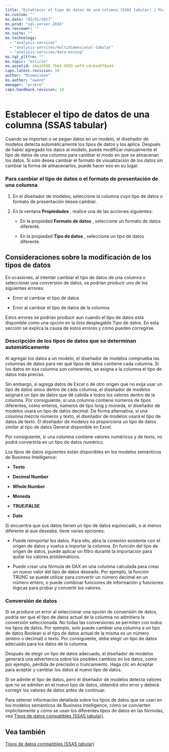 ```yaml
---
title: "Establecer el tipo de datos de una columna (SSAS tabular) | Microsoft Docs"
ms.custom: ""
ms.date: "03/01/2017"
ms.prod: "sql-server-2016"
ms.reviewer: ""
ms.suite: ""
ms.technology: 
  - "analysis-services"
  - "analysis-services/multidimensional-tabular"
  - "analysis-services/data-mining"
ms.tgt_pltfrm: ""
ms.topic: "article"
ms.assetid: 34e2d508-7b64-4503-a4f0-c6c6ad5f8a44
caps.latest.revision: 10
author: "Minewiskan"
ms.author: "owend"
manager: "erikre"
caps.handback.revision: 10
---
```

# Establecer el tipo de datos de una columna (SSAS tabular)
  Cuando se importan o se pegan datos en un modelo, el diseñador de modelos detecta automáticamente los tipos de datos y los aplica. Después de haber agregado los datos al modelo, puede modificar manualmente el tipo de datos de una columna para cambiar el modo en que se almacenan los datos. Si solo desea cambiar el formato de visualización de los datos sin cambiar la forma de almacenarlos, puede hacer eso en su lugar.  
  
### Para cambiar el tipo de datos o el formato de presentación de una columna  
  
1.  En el diseñador de modelos, seleccione la columna cuyo tipo de datos o formato de presentación desea cambiar.  
  
2.  En la ventana **Propiedades** , realice una de las acciones siguientes:  
  
    -   En la propiedad **Formato de datos** , seleccione un formato de datos diferente.  
  
    -   En la propiedad **Tipo de datos** , seleccione un tipo de datos diferente.  
  
## Consideraciones sobre la modificación de los tipos de datos  
 En ocasiones, al intentar cambiar el tipo de datos de una columna o seleccionar una conversión de datos, se podrían producir uno de los siguientes errores:  
  
-   Error al cambiar el tipo de datos  
  
-   Error al cambiar el tipo de datos de la columna  
  
 Estos errores se podrían producir aun cuando el tipo de datos está disponible como una opción en la lista desplegable Tipo de datos. En esta sección se explica la causa de estos errores y cómo pueden corregirse.  
  
### Descripción de los tipos de datos que se determinan automáticamente  
 Al agregar los datos a un modelo, el diseñador de modelos comprueba las columnas de datos para ver qué tipos de datos contiene cada columna. Si los datos en esa columna son coherentes, se asigna a la columna el tipo de datos más preciso.  
  
 Sin embargo, si agrega datos de Excel o de otro origen que no exija usar un tipo de datos único dentro de cada columna, el diseñador de modelos asignará un tipo de datos que dé cabida a todos los valores dentro de la columna. Por consiguiente, si una columna contiene números de tipos diferentes, como enteros, números de tipo long y moneda, el diseñador de modelos usará un tipo de datos decimal. De forma alternativa, si una columna mezcla números y texto, el diseñador de modelos usará el tipo de datos de texto. El diseñador de modelos no proporciona un tipo de datos similar al tipo de datos General disponible en Excel.  
  
 Por consiguiente, si una columna contiene valores numéricos y de texto, no podrá convertirla en un tipo de datos numérico.  
  
 Los tipos de datos siguientes están disponibles en los modelos semánticos de Business Intelligence:  
  
-   **Texto**  
  
-   **Decimal Number**  
  
-   **Whole Number**  
  
-   **Moneda**  
  
-   **TRUE/FALSE**  
  
-   **Date**  
  
 Si encuentra que sus datos tienen un tipo de datos equivocado, o al menos diferente al que deseaba, tiene varias opciones:  
  
-   Puede reimportar los datos. Para ello, abra la conexión existente con el origen de datos y vuelva a importar la columna. En función del tipo de origen de datos, puede aplicar un filtro durante la importación para quitar los valores problemáticos.  
  
-   Puede crear una fórmula de DAX en una columna calculada para crear un nuevo valor del tipo de datos deseado. Por ejemplo, la función TRUNC se puede utilizar para convertir un número decimal en un número entero, o puede combinar funciones de información y funciones lógicas para probar y convertir los valores.  
  
### Conversión de datos  
 Si se produce un error al seleccionar una opción de conversión de datos, podría ser que el tipo de datos actual de la columna no admitiera la conversión seleccionada. No todas las conversiones se permiten con todos los tipos de datos. Por ejemplo, solo puede cambiar una columna a un tipo de datos Boolean si el tipo de datos actual de la misma es un número (entero o decimal) o texto. Por consiguiente, debe elegir un tipo de datos adecuado para los datos de la columna.  
  
 Después de elegir un tipo de datos adecuado, el diseñador de modelos generará una advertencia sobre los posibles cambios en los datos, como por ejemplo, pérdida de precisión o truncamiento. Haga clic en Aceptar para aceptar y cambiar los datos al nuevo tipo de datos.  
  
 Si se admite el tipo de datos, pero el diseñador de modelos detecta valores que no se admiten en el nuevo tipo de datos, obtendrá otro error y deberá corregir los valores de datos antes de continuar.  
  
 Para obtener información detallada sobre los tipos de datos que se usan en los modelos semánticos de Business Intelligence, cómo se convierten implícitamente y cómo se usan los diferentes tipos de datos en las fórmulas, vea [Tipos de datos compatibles &#40;SSAS tabular&#41;](../../analysis-services/tabular-models/data-types-supported-ssas-tabular.md).  
  
## Vea también  
 [Tipos de datos compatibles &#40;SSAS tabular&#41;](../../analysis-services/tabular-models/data-types-supported-ssas-tabular.md)  
  
  